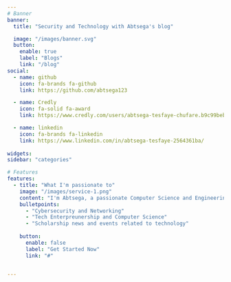 ```yaml
---
# Banner
banner:
  title: "Security and Technology with Abtsega's blog"

  image: "/images/banner.svg"
  button:
    enable: true
    label: "Blogs"
    link: "/blog"
social:
  - name: github
    icon: fa-brands fa-github
    link: https://github.com/abtsega123

  - name: Credly
    icon: fa-solid fa-award
    link: https://www.credly.com/users/abtsega-tesfaye-chufare.b9c99beb

  - name: linkedin
    icon: fa-brands fa-linkedin
    link: https://www.linkedin.com/in/abtsega-tesfaye-2564361ba/
    
widgets:
sidebar: "categories"

# Features
features:
  - title: "What I'm passionate to"
    image: "/images/service-1.png"
    content: "I'm Abtsega, a passionate Computer Science and Engineering student with a love for all things in tech. Whether you're a seasoned professional or just starting out, you're in the right place to dive deep into the fascinating world of technology."
    bulletpoints:
      - "Cybersecurity and Networking"
      - "Tech Enterpreunership and Computer Science"
      - "Scholarship news and events related to technology"
      
    button:
      enable: false
      label: "Get Started Now"
      link: "#"

  
---
```

